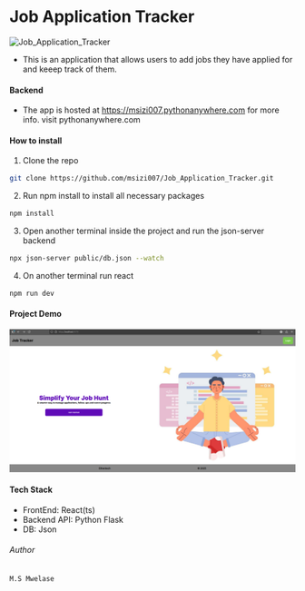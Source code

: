 # Job Application Tracker

![Job_Application_Tracker](https://socialify.git.ci/msizi007/Job_Application_Tracker/image?language=1&owner=1&name=1&stargazers=1&theme=Light)

- This is an application that allows users to add jobs they have applied for and keeep track of them.

#### Backend

- The app is hosted at https://msizi007.pythonanywhere.com for more info. visit pythonanywhere.com

#### How to install

1. Clone the repo

```bash
git clone https://github.com/msizi007/Job_Application_Tracker.git
```

2. Run npm install to install all necessary packages

```bash
npm install
```

3. Open another terminal inside the project and run the json-server backend

```bash
npx json-server public/db.json --watch
```

4. On another terminal run react

```bash
npm run dev
```

#### Project Demo

![alt text](<Screenshot from 2025-09-23 12-34-21.png>)

#### Tech Stack

- FrontEnd: React(ts)
- Backend API: Python Flask
- DB: Json

###### Author

`M.S Mwelase`
